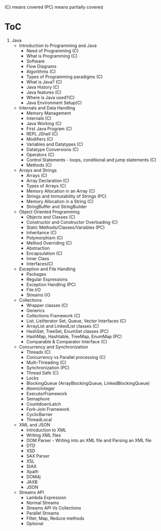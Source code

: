 (C) means covered
(PC) means partially covered

# ToC

1. Java
    - Introduction to Programming and Java 
        - Need of Programming (C)
        - What is Programming (C)
        - Software 
        - Flow Diagrams 
        - Algorithms (C)
        - Types of Programming paradigms (C)
        - What is Java? (C)
        - Java History (C)
        - Java features (C)
        - Where is Java used?(C)
        - Java Environment Setup(C)
    - Internals and Data Handling
        - Memory Management 
        - Internals (C)
        - Java Working (C)
        - First Java Program (C)
        - REPL JShell (C)
        - Modifiers (C)
        - Variables and Datatypes (C)
        - Datatype Conversions (C)
        - Operators (C)
        - Control Statements - loops, conditional and jump statements (C)
        - Methods (C)
    - Arrays and Strings
        - Arrays (C)
        - Array Declaration (C)
        - Types of Arrays (C)
        - Memory Allocation in an Array (C)
        - Strings and Immutability of Strings (PC)
        - Memory Allocation in a String (C)
        - StringBuffer and StringBuilder
    - Object Oriented Programming
        - Objects and Classes (C)
        - Constructor and Constructor Overloading (C)
        - Static Methods/Classes/Variables (PC)
        - Inheritance (C)
        - Polymorphism (C)
        - Method Overriding (C)
        - Abstraction 
        - Encapsulation (C)
        - Inner Class 
        - Interfaces(C)
    - Exception and File Handling
        - Packages 
        - Regular Expressions 
        - Exception Handling (PC)
        - File I/O 
        - Streams I/O
    - Collections
        - Wrapper classes (C)
        - Generics 
        - Collections Framework (C)
        - List, ListIterator Set, Queue, Vector Interfaces (C)
        - ArrayList and LinkedList classes (C)
        - HashSet, TreeSet, EnumSet classes (PC)
        - HashMap, Hashtable, TreeMap, EnumMap (PC)
        - Comparable & Comparator Interface (C)
    - Concurrency and Synchronization
        - Threads (C)
        - Concurrency vs Parallel processing (C)
        - Multi-Threading (C)
        - Synchronization (PC)
        - Thread Safe (C)
        - Locks 
        - BlockingQueue (ArrayBlockingQueue, LinkedBlockingQueue) 
        - AtomicInteger 
        - ExecutorFramework 
        - Semaphore 
        - CountdownLatch 
        - Fork-Join Framework 
        - CyclicBarrier 
        - ThreadLocal
    - XML and JSON
        - Introduction to XML 
        - Writing XML files 
        - DOM Parser - Writing into an XML file and Parsing an XML file 
        - DTD 
        - XSD 
        - SAX Parser 
        - XSL 
        - StAX 
        - Xpath 
        - DOM4j 
        - JAXB 
        - JSON
    - Streams API
        - Lambda Expression 
        - Normal Streams 
        - Streams API Vs Collections 
        - Parallel Streams 
        - Filter, Map, Reduce methods 
        - Optional
